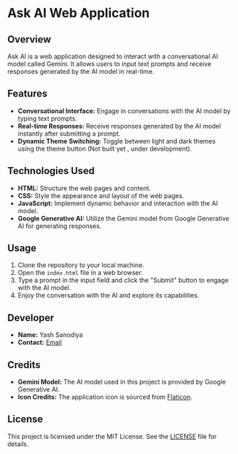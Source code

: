 # Ask AI Web Application

## Overview

Ask AI is a web application designed to interact with a conversational AI model called Gemini. It allows users to input text prompts and receive responses generated by the AI model in real-time.

## Features

- **Conversational Interface:** Engage in conversations with the AI model by typing text prompts.
- **Real-time Responses:** Receive responses generated by the AI model instantly after submitting a prompt.
- **Dynamic Theme Switching:** Toggle between light and dark themes using the theme button (Not built yet , under development).

## Technologies Used

- **HTML:** Structure the web pages and content.
- **CSS:** Style the appearance and layout of the web pages.
- **JavaScript:** Implement dynamic behavior and interaction with the AI model.
- **Google Generative AI:** Utilize the Gemini model from Google Generative AI for generating responses.

## Usage

1. Clone the repository to your local machine.
2. Open the `index.html` file in a web browser.
3. Type a prompt in the input field and click the "Submit" button to engage with the AI model.
4. Enjoy the conversation with the AI and explore its capabilities.

## Developer

- **Name:** Yash Sanodiya
- **Contact:** [Email](mailto:yashsanodiya169@gmail.com)

## Credits

- **Gemini Model:** The AI model used in this project is provided by Google Generative AI.
- **Icon Credits:** The application icon is sourced from [Flaticon](https://www.flaticon.com/).

## License

This project is licensed under the MIT License. See the [LICENSE](LICENSE) file for details.

